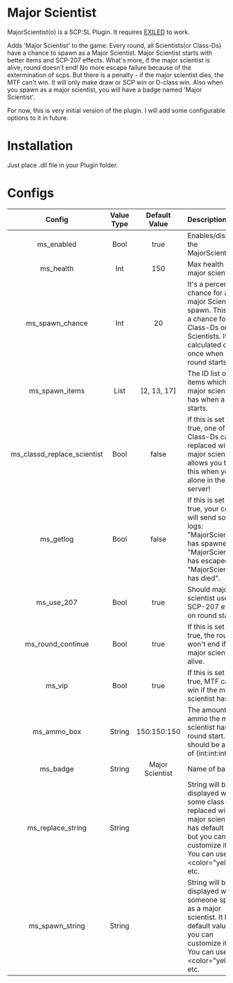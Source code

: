 # Major Scientist

MajorScientist(o) is a SCP:SL Plugin. It requires [EXILED] to work.

Adds 'Major Scientist' to the game. Every round, all Scientists(or Class-Ds) have a chance to spawn as a Major Scientist. Major Scientist starts with better items and SCP-207 effects. What's more, if the major scientist is alive, round doesn't end! No more escape failure because of the extermination of scps. But there is a penalty - if the major scientist dies, the MTF can't win. It will only make draw or SCP win or D-class win.
Also when you spawn as a major scientist, you will have a badge named 'Major Scientist'.

For now, this is very initial version of the plugin. I will add some configurable options to it in future.

# Installation

Just place .dll file in your Plugin folder.

# Configs

| Config        | Value Type | Default Value | Description |
| :-------------: | :---------: | :------: | :--------- |
| ms_enabled | Bool | true | Enables/disables the MajorScientist(o). |
| ms_health | Int | 150 | Max health of major scientist. |
| ms_spawn_chance | Int | 20 | It's a percent chance for a major Scientist to spawn. This is not a chance for each Class-Ds or Scientists. It is calculated only once when a round starts. |
| ms_spawn_items | List | [2, 13, 17] | The ID list of items which the major scientist has when a round starts. | 
| ms_classd_replace_scientist | Bool | false | If this is set to true, one of the Class-Ds can be replaced with major scientist. It allows you to test this when you're alone in the server! |
| ms_getlog | Bool | false | If this is set to true, your console will send some logs: "MajorScientist has spawned", "MajorScientist has escaped", "MajorScientist has died". |
| ms_use_207 | Bool | true | Should major scientist use SCP-207 effect on round start. |
| ms_round_continue | Bool | true | If this is set to true, the round won't end if the major scientist is alive. |
| ms_vip | Bool | true | If this is set to true, MTF can't win if the major scientist has died. |
| ms_ammo_box | String | 150:150:150 | The amount of ammo the major scientist has on round start. It should be a form of (int:int:int). |
| ms_badge | String | Major Scientist | Name of badge. |
| ms_replace_string | String |  | String will be displayed when some class-D is replaced with major scientist. It has default value, but you can customize it too. You can use <color="yellow"></color>, etc. |
| ms_spawn_string | String |  | String will be displayed when someone spawn as a major scientist. It has default value, but you can customize it too. You can use <color="yellow"></color>, etc. |






















[EXILED]: https://github.com/galaxy119/EXILED
